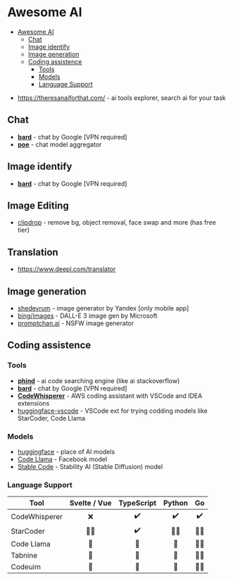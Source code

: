 # Awesome AI

<!-- TOC -->
* [Awesome AI](#awesome-ai)
  * [Chat](#chat)
  * [Image identify](#image-identify)
  * [Image generation](#image-generation)
  * [Coding assistence](#coding-assistence)
    * [Tools](#tools)
    * [Models](#models)
    * [Language Support](#language-support)
<!-- TOC -->

- https://theresanaiforthat.com/ - ai tools explorer, search ai for your task

## Chat

- [**bard**](https://bard.google.com/chat) - chat by Google [VPN required]
- **[poe](https://poe.com/)** - chat model aggregator

## Image identify

- [**bard**](https://bard.google.com/chat) - chat by Google [VPN required]

## Image Editing

- [clipdrop](https://clipdrop.co/) - remove bg, object removal, face swap and more (has free tier)

## Translation

- https://www.deepl.com/translator

## Image generation

- [shedevrum](https://shedevrum.ai/) - image generator by Yandex [only mobile app]
- [bing/images](https://www.bing.com/images/create) - DALL-E 3 image gen by Microsoft
- [promptchan.ai](https://promptchan.ai/) - NSFW image generator

## Coding assistence

### Tools

- **[phind](https://www.phind.com/)** - ai code searching engine (like ai stackoverflow)
- [**bard**](https://bard.google.com/chat) - chat by Google [VPN required]
- **[CodeWhisperer](https://aws.amazon.com/ru/codewhisperer/)** - AWS coding assistant with VSCode and IDEA extensions
- [huggingface-vscode](https://github.com/huggingface/huggingface-vscode) - VSCode ext for trying codding models like StarCoder, Code Llama

### Models

- [huggingface](https://huggingface.co/) - place of AI models
- [Code Llama](https://github.com/facebookresearch/codellama) - Facebook model
- [Stable Code](https://stability.ai/blog/stablecode-llm-generative-ai-coding) - Stability AI (Stable Diffusion) model

### Language Support

| Tool          | Svelte / Vue | TypeScript | Python |  Go   |
|---------------|:------------:|:----------:|:------:|:-----:|
| CodeWhisperer |      ❌       |     ✔️     |   ✔️   |  ✔️   |
| StarCoder     |    😵‍💫     |     ✔️     | 😵‍💫  | 😵‍💫 |
| Code Llama    |      🤔      |     🤔     |   🤔   | 😵‍💫 |
| Tabnine       |      🤔      |     🤔     |   🤔   | 😵‍💫 |
| Codeuim       |      🤔      |     🤔     |   🤔   | 😵‍💫 |


